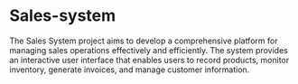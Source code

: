 # Sales-system
The Sales System project aims to develop a comprehensive platform for managing sales operations effectively and efficiently. The system provides an interactive user interface that enables users to record products, monitor inventory, generate invoices, and manage customer information.
